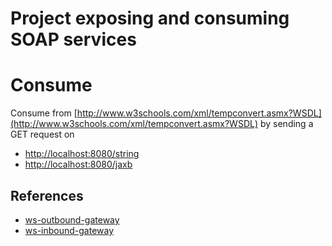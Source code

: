 # Project exposing  and consuming SOAP services

# Consume
Consume from [http://www.w3schools.com/xml/tempconvert.asmx?WSDL](http://www.w3schools.com/xml/tempconvert.asmx?WSDL) by sending a GET request on
- [http://localhost:8080/string](http://localhost:8080/string)
- [http://localhost:8080/jaxb](http://localhost:8080/jaxb)


## References
- [ws-outbound-gateway](https://github.com/spring-projects/spring-integration-samples/blob/master/basic/ws-outbound-gateway)
- [ws-inbound-gateway](https://github.com/spring-projects/spring-integration-samples/tree/master/basic/ws-inbound-gateway)
